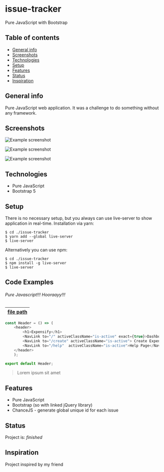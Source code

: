 # issue-tracker
Pure JavaScript with Bootstrap

## Table of contents
* [General info](#general-info)
* [Screenshots](#screenshots)
* [Technologies](#technologies)
* [Setup](#setup)
* [Features](#features)
* [Status](#status)
* [Inspiration](#inspiration)


## General info
Pure JavaScript web application. It was a challenge to do something without any framework.

## Screenshots

![Example screenshot]()


![Example screenshot]()

![Example screenshot]()

## Technologies
* Pure JavaScript
* Bootstrap 5

## Setup
There is no necessary setup, but you always can use live-server to show application in real-time.
Installation via yarn:

```
$ cd ./issue-tracker
$ yarn add --global live-server
$ live-server
```
Alternatively you can use npm:

```
$ cd ./issue-tracker
$ npm install -g live-server
$ live-server
```

## Code Examples

###### Pure Javascript!!! Hooraayy!!!

| [file path](./src/components/Header.js)     | 
| :---------------------------------:|

```javascript
const Header = () => (
    <header>
        <h1>Expensify</h1>
        <NavLink to="/" activeClassName="is-active" exact={true}>Dashboard Page </NavLink>
        <NavLink to="/create" activeClassName="is-active"> Create Expense</NavLink>
        <NavLink to="/help"  activeClassName="is-active">Help Page</NavLink>
    </header>
    );

export default Header;
```

> Lorem ipsum sit amet


## Features

* Pure JavaScript
* Bootstrap (so with linked jQuery library)
* ChanceJS - generate global unique id for each issue

## Status
Project is: _finished_

## Inspiration
Project inspired by my friend 
